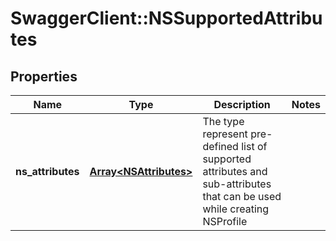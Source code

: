 # SwaggerClient::NSSupportedAttributes

## Properties
Name | Type | Description | Notes
------------ | ------------- | ------------- | -------------
**ns_attributes** | [**Array&lt;NSAttributes&gt;**](NSAttributes.md) | The type represent pre-defined list of supported attributes and sub-attributes that can be used while creating NSProfile  | 



